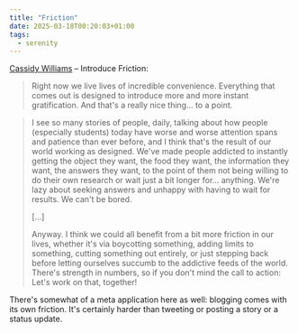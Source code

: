 ```yaml
---
title: "Friction"
date: 2025-03-18T00:20:03+01:00
tags:
  - serenity
---
```


[Cassidy Williams](https://cassidoo.co/post/introduce-friction/) – Introduce
Friction:

> Right now we live lives of incredible convenience. Everything that comes out
> is designed to introduce more and more instant gratification. And that's a
> really nice thing… to a point.

> I see so many stories of people, daily, talking about how people (especially
> students) today have worse and worse attention spans and patience than ever
> before, and I think that's the result of our world working as designed. We've
> made people addicted to instantly getting the object they want, the food they
> want, the information they want, the answers they want, to the point of them
> not being willing to do their own research or wait just a bit longer for…
> anything. We're lazy about seeking answers and unhappy with having to wait for
> results. We can't be bored.
>
> [...]
>
> Anyway. I think we could all benefit from a bit more friction in our lives,
> whether it's via boycotting something, adding limits to something, cutting
> something out entirely, or just stepping back before letting ourselves succumb
> to the addictive feeds of the world. There's strength in numbers, so if you
> don't mind the call to action: Let's work on that, together!

There's somewhat of a meta application here as well: blogging comes with its own
friction. It's certainly harder than tweeting or posting a story or a status
update.
